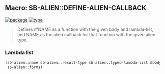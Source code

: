 ## Macro: SB-ALIEN::DEFINE-ALIEN-CALLBACK
[![package](https://img.shields.io/badge/Package-SB--ALIEN-5f9ea0.svg?style=social&colorA=999999)](../) [![type](https://img.shields.io/badge/Type-Macro-5f9ea0.svg?style=social&colorA=999999)](../#macro) 

> Defines #'NAME as a function with the given body and lambda-list, and NAME as
> the alien callback for that function with the given alien type.

### Lambda list
```cl
(sb-alien::name sb-alien::result-type sb-alien::typed-lambda-list &body
 sb-alien::forms)
```
